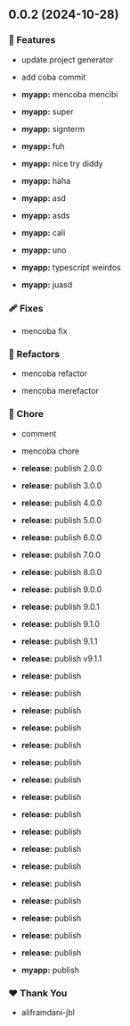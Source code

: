 ## 0.0.2 (2024-10-28)


### 🚀 Features

- update project generator

- add coba commit

- **myapp:** mencoba mencibi

- **myapp:** super

- **myapp:** signterm

- **myapp:** fuh

- **myapp:** nice try diddy

- **myapp:** haha

- **myapp:** asd

- **myapp:** asds

- **myapp:** cali

- **myapp:** uno

- **myapp:** typescript weirdos

- **myapp:** juasd


### 🩹 Fixes

- mencoba fix


### 💅 Refactors

- mencoba refactor

- mencoba merefactor


### 🏡 Chore

- comment

- mencoba chore

- **release:** publish 2.0.0

- **release:** publish 3.0.0

- **release:** publish 4.0.0

- **release:** publish 5.0.0

- **release:** publish 6.0.0

- **release:** publish 7.0.0

- **release:** publish 8.0.0

- **release:** publish 9.0.0

- **release:** publish 9.0.1

- **release:** publish 9.1.0

- **release:** publish 9.1.1

- **release:** publish v9.1.1

- **release:** publish

- **release:** publish

- **release:** publish

- **release:** publish

- **release:** publish

- **release:** publish

- **release:** publish

- **release:** publish

- **release:** publish

- **release:** publish

- **release:** publish

- **release:** publish

- **release:** publish

- **release:** publish

- **release:** publish

- **release:** publish

- **release:** publish

- **myapp:** publish


### ❤️  Thank You

- aliframdani-jbl